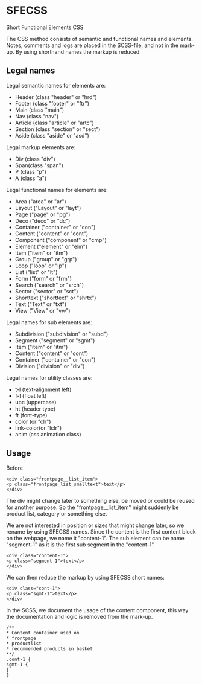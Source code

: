 # SFECSS
Short Functional Elements CSS

The CSS method consists of semantic and functional names and elements.
Notes, comments and logs are placed in the SCSS-file, and not in the mark-up.
By using shorthand names the markup is reduced.


##  Legal names

Legal semantic names for elements are:

* Header (class "header" or "hrd")
* Footer (class "footer" or "ftr")
* Main (class "main")
* Nav (class "nav")
* Article (class "article" or "artc")
* Section (class "section" or "sect")
* Aside (class "aside" or "asd")




Legal markup elements are: 

* Div (class "div")
* Span(class "span")
* P (class "p")
* A (class "a")




Legal functional names for elements are:

* Area ("area" or "ar")
* Layout ("Layout" or "layt")
* Page ("page" or "pg")
* Deco ("deco" or "dc")
* Container ("container" or "con")
* Content ("content" or "cont")
* Component ("component" or "cmp")
* Element ("element" or "elm")
* Item ("item" or "itm")
* Group ("group" or "grp")
* Loop ("loop" or "lp")
* List ("list" or "lt")
* Form ("form" or "frm")
* Search ("search" or "srch")
* Sector ("sector" or "sct")
* Shorttext ("shorttext" or "shrtx")
* Text ("Text" or "txt")
* View ("View" or "vw")




Legal names for sub elements are:

* Subdivision ("subdivision" or "subd")
* Segment ("segment" or "sgmt")
* Item ("item" or "itm")
* Content ("content" or "cont")
* Container ("container" or "con")
* Division ("division" or "div")




Legal names for utility classes are:

* t-l (text-alignment left)
* f-l (float left)
* upc (uppercase)
* ht (header type)
* ft (font-type)
* color (or "clr")
* link-color(or "lclr")
* anim (css animation class)



## Usage

Before
```
<div class="frontpage__list_item">
<p class="frontpage_list_smalltext">text</p>
</div>
```

The div might change later to something else, be moved or could be reused for another purpose.
So the "frontpage__list_item" might suddenly be product list, category or something else.

We are not interested in position or sizes that might change later, so we rename by using SFECSS names.
Since the content is the first content block on the webpage, we name it "content-1".
The sub element can be name "segment-1" as it is the first sub segment in the "content-1"

```
<div class="content-1">
<p class="segment-1">text</p>
</div>
```

We can then reduce the markup by using SFECSS short names:

```
<div class="cont-1">
<p class="sgmt-1">text</p>
</div>
```

In the SCSS, we document the usage of the content component, this way the documentation and logic is removed from the mark-up.

```
/**
* Content container used on
* frontpage
* productlist
* recommended products in basket
**/
.cont-1 {
sgmt-1 {
}
}

```
